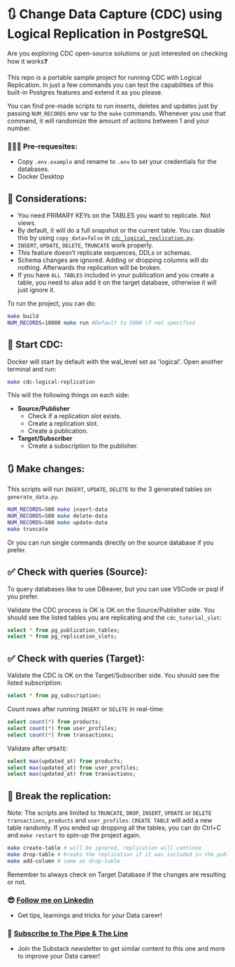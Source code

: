 # 🔃 Change Data Capture (CDC) using Logical Replication in PostgreSQL

Are you exploring CDC open-source solutions or just interested on checking how it works❓

This repo is a portable sample project for running CDC with Logical Replication. In just a few commands you can test the capabilities of this built-in Postgres features and extend it as you please.

You can find pre-made scripts to run inserts, deletes and updates just by passing `NUM_RECORDS` env var to the `make` commands. Whenever you use that command, it will randomize the amount of actions between 1 and your number.

### 🙋🏻‍♂️ Pre-requesites:
- Copy `.env.example` and rename to `.env` to set your credentials for the databases.
- Docker Desktop

## 📝 Considerations:

- You need PRIMARY KEYs on the TABLES you want to replicate. Not views.
- By default, it will do a full snapshot or the current table. You can disable this by using `copy_data=false` in [`cdc_logical_replication.py`](https://github.com/aboyalejandro/change_data_capture_tutorial/blob/dfbd3f8201989c58e48425d5be4c7afd2a4cf57f/scripts/cdc_logical_replication.py#L59).
- `INSERT`, `UPDATE`, `DELETE`, `TRUNCATE` work properly.
- This feature doesn’t replicate sequences, DDLs or schemas.
- Schema changes are ignored. Adding or dropping columns will do nothing. Afterwards the replication will be broken.
- If you have `ALL TABLES` included in your publication and you create a table, you need to also add it on the target database, otherwise it will just ignore it. 

To run the project, you can do: 

```sh
make build
NUM_RECORDS=10000 make run #Default to 5000 if not specified
```

## 🚀 Start CDC:
Docker will start by default with the wal_level set as 'logical'. Open another terminal and run:

```sh 
make cdc-logical-replication
```
This will the following things on each side:

- **Source/Publisher**
  - Check if a replication slot exists.
  - Create a replication slot.
  - Create a publication.
- **Target/Subscriber**
  - Create a subscription to the publisher.

## 🔃 Make changes:

This scripts will run `INSERT`, `UPDATE`, `DELETE` to the 3 generated tables on `generate_data.py`.   

```sh 
NUM_RECORDS=500 make insert-data 
NUM_RECORDS=500 make delete-data
NUM_RECORDS=500 make update-data
make truncate
```

Or you can run single commands directly on the source database if you prefer. 

## ✅ Check with queries (Source):
To query databases like to use DBeaver, but you can use VSCode or psql if you prefer. 

Validate the CDC process is OK is OK on the Source/Publisher side. You should see the listed tables you are replicating and the `cdc_tutorial_slot`:

```sql
select * from pg_publication_tables;
select * from pg_replication_slots;
```

## ✅ Check with queries (Target):

Validate the CDC is OK on the Target/Subscriber side. You should see the listed subscription:

```sql
select * from pg_subscription;
```
Count rows after running `INSERT` or `DELETE` in real-time:

```sql
select count(*) from products;
select count(*) from user_profiles;
select count(*) from transactions;
```
Validate after `UPDATE`:

```sql
select max(updated_at) from products;
select max(updated_at) from user_profiles;
select max(updated_at) from transactions;
```

## 🔨 Break the replication: 

Note: The scripts are limited to `TRUNCATE`, `DROP`, `INSERT`, `UPDATE` or `DELETE` `transactions`, `products` and `user_profiles`. `CREATE TABLE` will add a new table randomly. If you ended up dropping all the tables, you can do Ctrl+C and `make restart` to spin-up the project again. 

```sh
make create-table # will be ignored, replication will continue
make drop-table # breaks the replication if it was included in the publication, if not it will go on.
make add-column # same as drop-table
```
Remember to always check on Target Database if the changes are resulting or not.

### 😎 [Follow me on Linkedin](https://www.linkedin.com/in/alejandro-aboy/)
- Get tips, learnings and tricks for your Data career!

### 📩 [Subscribe to The Pipe & The Line](https://thepipeandtheline.substack.com/?utm_source=github&utm_medium=referral)
- Join the Substack newsletter to get similar content to this one and more to improve your Data career!
